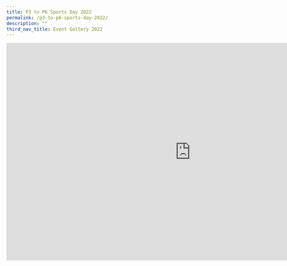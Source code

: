 ```yaml
---
title: P3 to P6 Sports Day 2022
permalink: /p3-to-p6-sports-day-2022/
description: ""
third_nav_title: Event Gallery 2022
---
```

<iframe src="https://docs.google.com/presentation/d/e/2PACX-1vQNWJeoFMbqWHLttTLIY0XSY4fh3t2f0F6xr_5f0bPesyGo4uC88nNZIcKfVZdV4NMUQBnFAg46VcM3/embed?start=false&loop=false&delayms=10000" frameborder="0" width="960" height="569" allowfullscreen="true"></iframe>